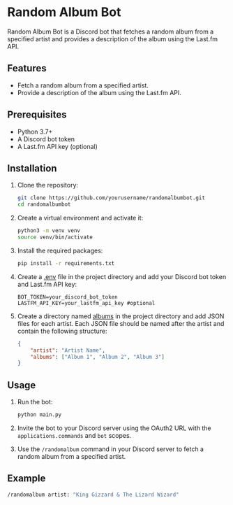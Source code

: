 # Random Album Bot

Random Album Bot is a Discord bot that fetches a random album from a specified artist and provides a description of the album using the Last.fm API.

## Features

- Fetch a random album from a specified artist.
- Provide a description of the album using the Last.fm API.

## Prerequisites

- Python 3.7+
- A Discord bot token
- A Last.fm API key (optional)

## Installation

1. Clone the repository:

    ```sh
    git clone https://github.com/yourusername/randomalbumbot.git
    cd randomalbumbot
    ```

2. Create a virtual environment and activate it:

    ```sh
    python3 -m venv venv
    source venv/bin/activate
    ```

3. Install the required packages:

    ```sh
    pip install -r requirements.txt
    ```

4. Create a [.env](http://_vscodecontentref_/0) file in the project directory and add your Discord bot token and Last.fm API key:

    ```env
    BOT_TOKEN=your_discord_bot_token
    LASTFM_API_KEY=your_lastfm_api_key #optional
    ```

5. Create a directory named [albums](http://_vscodecontentref_/1) in the project directory and add JSON files for each artist. Each JSON file should be named after the artist and contain the following structure:

    ```json
    {
        "artist": "Artist Name",
        "albums": ["Album 1", "Album 2", "Album 3"]
    }
    ```

## Usage

1. Run the bot:

    ```sh
    python main.py
    ```

2. Invite the bot to your Discord server using the OAuth2 URL with the `applications.commands` and `bot` scopes.

3. Use the `/randomalbum` command in your Discord server to fetch a random album from a specified artist.

## Example

```sh
/randomalbum artist: "King Gizzard & The Lizard Wizard"